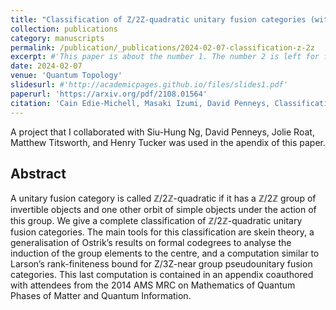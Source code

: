 ```yaml
---
title: "Classification of Z/2Z-quadratic unitary fusion categories (with an appendix by Ryan Johnson, Siu-Hung Ng, David Penneys, Jolie Roat, Matthew Titsworth, and Henry Tucker)"
collection: publications
category: manuscripts
permalink: /publication/_publications/2024-02-07-classification-z-2z
excerpt: #'This paper is about the number 1. The number 2 is left for future work.'
date: 2024-02-07
venue: 'Quantum Topology'
slidesurl: #'http://academicpages.github.io/files/slides1.pdf'
paperurl: 'https://arxiv.org/pdf/2108.01564'
citation: 'Cain Edie-Michell, Masaki Izumi, David Penneys, Classification of Z/2Z-quadratic unitary fusion categories (with an appendix by Ryan Johnson, Siu-Hung Ng, David Penneys, Jolie Roat, Matthew Titsworth, and Henry Tucker). Quantum Topol. (2024), published online first'
---
```


A project that I collaborated with Siu-Hung Ng, David Penneys, Jolie Roat, Matthew Titsworth, and Henry Tucker was used in the apendix of this paper.

## Abstract

A unitary fusion category is called $\mathbb{Z}/2\mathbb{Z}$-quadratic if it has a $\mathbb{Z}/2\mathbb{Z}$ group of invertible objects and one other orbit of simple objects under the action of this group. We give a complete classification of $\mathbb{Z}/2\mathbb{Z}$-quadratic unitary fusion categories. The main tools for this classification are skein theory, a generalisation of Ostrik’s results on formal codegrees to analyse the induction of the group elements to the centre, and a computation similar to Larson’s rank-finiteness bound for Z/3Z-near group pseudounitary fusion categories. This last computation is contained in an appendix coauthored with attendees from the 2014 AMS MRC on Mathematics of Quantum Phases of Matter and Quantum Information.